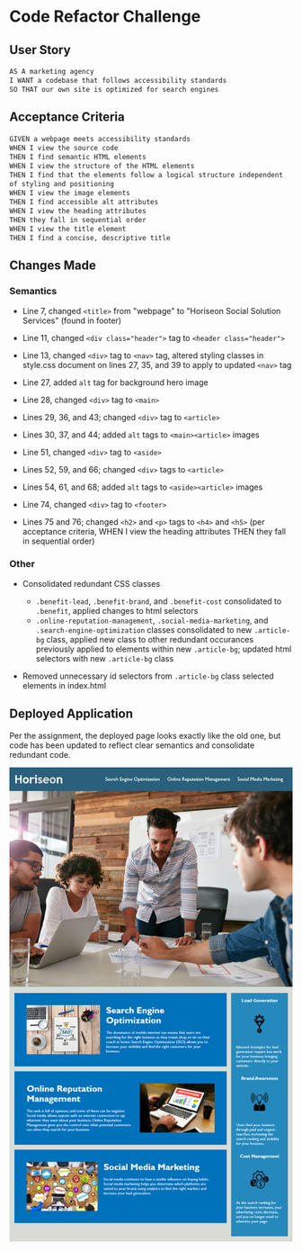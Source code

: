 # Code Refactor Challenge

## User Story

```
AS A marketing agency
I WANT a codebase that follows accessibility standards
SO THAT our own site is optimized for search engines
```

## Acceptance Criteria

```
GIVEN a webpage meets accessibility standards
WHEN I view the source code
THEN I find semantic HTML elements
WHEN I view the structure of the HTML elements
THEN I find that the elements follow a logical structure independent of styling and positioning
WHEN I view the image elements
THEN I find accessible alt attributes
WHEN I view the heading attributes
THEN they fall in sequential order
WHEN I view the title element
THEN I find a concise, descriptive title
```

## Changes Made

### Semantics

* Line 7, changed `<title>` from "webpage" to "Horiseon Social Solution Services" (found in footer)

* Line 11, changed `<div class="header">` tag to `<header class="header">`

* Line 13, changed `<div>` tag to `<nav>` tag, altered styling classes in style.css document on lines 27, 35, and 39 to apply to updated `<nav>` tag

* Line 27, added `alt` tag for background hero image

* Line 28, changed `<div>` tag to `<main>`

* Lines 29, 36, and 43; changed `<div>` tag to `<article>`

* Lines 30, 37, and 44; added `alt` tags to `<main><article>` images

* Line 51, changed `<div>` tag to `<aside>`

* Lines 52, 59, and 66; changed `<div>` tags to `<article>`

* Lines 54, 61, and 68; added `alt` tags to `<aside><article>` images

* Line 74, changed `<div>` tag to `<footer>`

* Lines 75 and 76; changed `<h2>` and `<p>` tags to `<h4>` and `<h5>` (per acceptance criteria, WHEN I view the heading attributes THEN they fall in sequential order)

### Other

* Consolidated redundant CSS classes
    * `.benefit-lead`, `.benefit-brand`, and `.benefit-cost` consolidated to `.benefit`, applied changes to html selectors
    *  `.online-reputation-management`, `.social-media-marketing`, and `.search-engine-optimization` classes consolidated to new `.article-bg` class, applied new class to other redundant occurances previously applied to elements within new `.article-bg`; updated html selectors with new `.article-bg` class


* Removed unnecessary id selectors from `.article-bg` class selected elements in index.html

## Deployed Application

Per the assignment, the deployed page looks exactly like the old one, but code has been updated to reflect clear semantics and consolidate redundant code. 

![Deployed Website](assets/images/Readme-preview.png)
